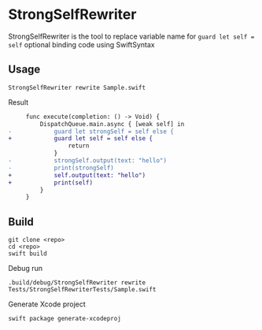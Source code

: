 # StrongSelfRewriter
StrongSelfRewriter is the tool to replace variable name for `guard let self = self` optional binding code using SwiftSyntax

## Usage
```shell
StrongSelfRewriter rewrite Sample.swift
```

Result
```diff
     func execute(completion: () -> Void) {
         DispatchQueue.main.async { [weak self] in
-            guard let strongSelf = self else {
+            guard let self = self else {
                 return
             }
-            strongSelf.output(text: "hello")
-            print(strongSelf)
+            self.output(text: "hello")
+            print(self)
         }
     }
```



## Build
```shell
git clone <repo>
cd <repo>
swift build
```
Debug run
```shell
.build/debug/StrongSelfRewriter rewrite Tests/StrongSelfRewriterTests/Sample.swift 
```
Generate Xcode project
```shell
swift package generate-xcodeproj
```

